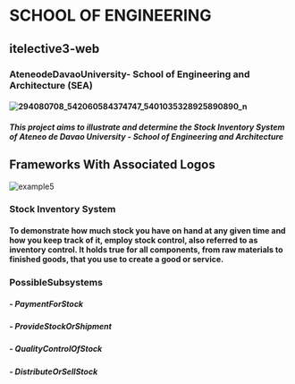 # SCHOOL OF ENGINEERING
## itelective3-web

### AteneodeDavaoUniversity- School of Engineering and Architecture (SEA)

#### ![294080708_542060584374747_5401035328925890890_n](https://user-images.githubusercontent.com/110330192/185542946-5a933cbb-ef16-4550-80e9-e21e58dc4bc4.jpg)

##### This project aims to illustrate and determine the Stock Inventory System of Ateneo de Davao University - School of Engineering and Architecture

## Frameworks With Associated Logos

![example5](https://user-images.githubusercontent.com/110330192/185543191-94cb2fd6-47ca-4854-8194-9d01b58e30ed.png)

### Stock Inventory System

#### To demonstrate how much stock you have on hand at any given time and how you keep track of it, employ stock control, also referred to as inventory control. It holds true for all components, from raw materials to finished goods, that you use to create a good or service.

### PossibleSubsystems

##### - PaymentForStock
##### - ProvideStockOrShipment
##### - QualityControlOfStock
##### - DistributeOrSellStock
